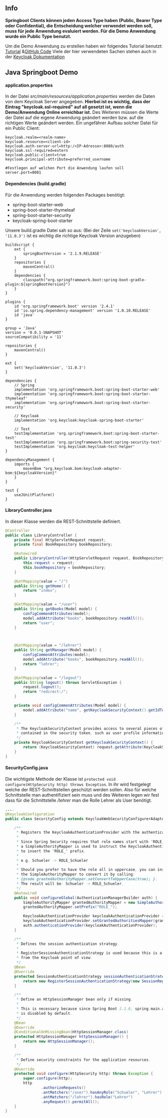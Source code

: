 ## Info

**Springboot Clients können jeden Access Type haben (Public, Bearer Type oder Confidential), die Entscheidung welcher verwendet werden soll, muss für jede Anwendung evaluiert werden. Für die Demo Anwendung wurde ein Public Type benutzt.**

Um die Demo Anwendung zu erstellen haben wir folgendes Tutorial benutzt: [Tutorial](https://www.thomasvitale.com/spring-security-keycloak/) &[GitHub Code](https://github.com/ThomasVitale/spring-keycloak-tutorials/tree/master/keycloak-spring-security-first-look)
Viele der hier verwendeten Sachen stehen auch in der [Keycloak Dokumentation](https://www.keycloak.org/docs/latest/securing_apps/#java-adapters)

##  Java Springboot Demo

#### application.properties
In der Datei *src/main/resources/application.properties* werden die Daten von dem Keycloak Server angegeben. **Hierbei ist es wichtig, dass der Eintrag "keycloak.ssl-required" auf all gesetzt ist, wenn die Demo/Anwendung Online erreichbar ist.** Des Weiteren müssen die Werte der Datei auf die eigene Anwendung geändert werden bzw. auf die richtigen Werte geändert werden. Ein ungefährer Aufbau solcher Datei für ein Public Client:

````
keycloak.realm=<realm-name>
keycloak.resource=<client-id>
keycloak.auth-server-url=http:/<IP-Adresse>:8080/auth
keycloak.ssl-required=extern
keycloak.public-client=true
keycloak.principal-attribute=preferred_username

#Festlegen auf welchen Port die Anwendung laufen soll
server.port=8081

````

#### Dependencies (build.gradle)

Für die Anwendung werden folgenden Packages benötigt:

* spring-boot-starter-web
* spring-boot-starter-thymeleaf
* spring-boot-starter-security
* keycloak-spring-boot-starter

Unsere build.gradle Datei sah so aus: (Bei der Zeile `set('keycloakVersion', '11.0.3')` ist es wichtig die richtige Keycloak Version anzugeben)

````
buildscript {
    ext {
        springBootVersion = '2.1.9.RELEASE'
    }
    repositories {
        mavenCentral()
    }
    dependencies {
        classpath("org.springframework.boot:spring-boot-gradle-plugin:${springBootVersion}")
    }
}

plugins {
    id 'org.springframework.boot' version '2.4.1'
    id 'io.spring.dependency-management' version '1.0.10.RELEASE'
    id 'java'
}

group = 'Java'
version = '0.0.1-SNAPSHOT'
sourceCompatibility = '11'

repositories {
    mavenCentral()
}

ext {
    set('keycloakVersion', '11.0.3')
}

dependencies {
    // Spring
    implementation 'org.springframework.boot:spring-boot-starter-web'
    implementation 'org.springframework.boot:spring-boot-starter-thymeleaf'
    implementation 'org.springframework.boot:spring-boot-starter-security'

    // Keycloak
    implementation 'org.keycloak:keycloak-spring-boot-starter'

    // Test
    testImplementation 'org.springframework.boot:spring-boot-starter-test'
    testImplementation 'org.springframework.boot:spring-security-test'
    testImplementation 'org.keycloak:keycloak-test-helper'
}

dependencyManagement {
    imports {
        mavenBom "org.keycloak.bom:keycloak-adapter-bom:${keycloakVersion}"
    }
}

test {
    useJUnitPlatform()
}

````



#### LibraryController.java

In dieser Klasse werden die REST-Schnittstelle definiert.

````java
@Controller
public class LibraryController {
    private final HttpServletRequest request;
    private final BookRepository bookRepository;

    @Autowired
    public LibraryController(HttpServletRequest request, BookRepository bookRepository) {
        this.request = request;
        this.bookRepository = bookRepository;
    }

    @GetMapping(value = "/")
    public String getHome() {
        return "index";
    }

    @GetMapping(value = "/user")
    public String getBooks(Model model) {
        configCommonAttributes(model);
        model.addAttribute("books", bookRepository.readAll());
        return "user";
    }



    @GetMapping(value = "/lehrer")
    public String getManager(Model model) {
        configCommonAttributes(model);
        model.addAttribute("books", bookRepository.readAll());
        return "lehrer";
    }

    @GetMapping(value = "/logout")
    public String logout() throws ServletException {
        request.logout();
        return "redirect:/";
    }

    private void configCommonAttributes(Model model) {
        model.addAttribute("name", getKeycloakSecurityContext().getIdToken().getPreferredUsername());
    }

    /**
     * The KeycloakSecurityContext provides access to several pieces of information
     * contained in the security token, such as user profile information.
     */
    private KeycloakSecurityContext getKeycloakSecurityContext() {
        return (KeycloakSecurityContext) request.getAttribute(KeycloakSecurityContext.class.getName());
    }
}
````

#### SecurityConfig.java

Die wichtigste Methode der Klasse ist `protected void configure(HttpSecurity http) throws Exception`. In ihr wird festgelegt welche der REST-Schnittstellen geschützt werden sollen. Also für welche Schnittstelle man authentifiziert sein muss und des Weiteren legen wir fest dass für die Schnittstelle */lehrer* man die Rolle Lehrer als User benötigt.

````java
....
@KeycloakConfiguration
public class SecurityConfig extends KeycloakWebSecurityConfigurerAdapter {

    /**
     * Registers the KeycloakAuthenticationProvider with the authentication manager.
     *
     * Since Spring Security requires that role names start with "ROLE_",
     * a SimpleAuthorityMapper is used to instruct the KeycloakAuthenticationProvider
     * to insert the "ROLE_" prefix.
     *
     * e.g. Schueler -> ROLE_Schueler
     *
     * Should you prefer to have the role all in uppercase, you can instruct
     * the SimpleAuthorityMapper to convert it by calling:
     * {@code grantedAuthorityMapper.setConvertToUpperCase(true); }.
     * The result will be: Schueler -> ROLE_Schueler.
     */
    @Autowired
    public void configureGlobal(AuthenticationManagerBuilder auth) {
        SimpleAuthorityMapper grantedAuthorityMapper = new SimpleAuthorityMapper();
        grantedAuthorityMapper.setPrefix("ROLE_");

        KeycloakAuthenticationProvider keycloakAuthenticationProvider = keycloakAuthenticationProvider();
        keycloakAuthenticationProvider.setGrantedAuthoritiesMapper(grantedAuthorityMapper);
        auth.authenticationProvider(keycloakAuthenticationProvider);
    }

    /**
     * Defines the session authentication strategy.
     *
     * RegisterSessionAuthenticationStrategy is used because this is a public application
     * from the Keycloak point of view.
     */
    @Bean
    @Override
    protected SessionAuthenticationStrategy sessionAuthenticationStrategy() {
        return new RegisterSessionAuthenticationStrategy(new SessionRegistryImpl());
    }

    /**
     * Define an HttpSessionManager bean only if missing.
     *
     * This is necessary because since Spring Boot 2.1.0, spring.main.allow-bean-definition-overriding
     * is disabled by default.
     */
    @Bean
    @Override
    @ConditionalOnMissingBean(HttpSessionManager.class)
    protected HttpSessionManager httpSessionManager() {
        return new HttpSessionManager();
    }

    /**
     * Define security constraints for the application resources.
     */
    @Override
    protected void configure(HttpSecurity http) throws Exception {
        super.configure(http);
        http
                .authorizeRequests()
                .antMatchers("/user").hasAnyRole("Schueler", "Lehrer")
                .antMatchers("/lehrer").hasRole("Lehrer")
                .anyRequest().permitAll();
    }
}
````

